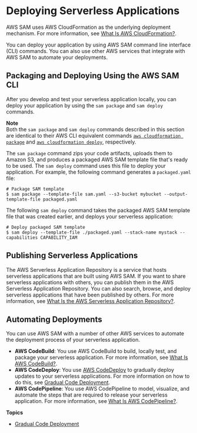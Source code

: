 # Deploying Serverless Applications<a name="serverless-deploying"></a>

AWS SAM uses AWS CloudFormation as the underlying deployment mechanism\. For more information, see [What Is AWS CloudFormation?](https://docs.aws.amazon.com/AWSCloudFormation/latest/UserGuide/)\.

You can deploy your application by using AWS SAM command line interface \(CLI\) commands\. You can also use other AWS services that integrate with AWS SAM to automate your deployments\.

## Packaging and Deploying Using the AWS SAM CLI<a name="serverless-sam-cli-using-package-and-deploy"></a>

After you develop and test your serverless application locally, you can deploy your application by using the `sam package` and `sam deploy` commands\.

**Note**  
Both the `sam package` and `sam deploy` commands described in this section are identical to their AWS CLI equivalent commands [ `aws cloudformation package`](http://docs.aws.amazon.com/cli/latest/reference/cloudformation/package.html) and [ `aws cloudformation deploy`](http://docs.aws.amazon.com/cli/latest/reference/cloudformation/deploy/index.html), respectively\.

The `sam package` command zips your code artifacts, uploads them to Amazon S3, and produces a packaged AWS SAM template file that's ready to be used\. The `sam deploy` command uses this file to deploy your application\. For example, the following command generates a `packaged.yaml` file:

```
# Package SAM template
$ sam package --template-file sam.yaml --s3-bucket mybucket --output-template-file packaged.yaml
```

The following `sam deploy` command takes the packaged AWS SAM template file that was created earlier, and deploys your serverless application:

```
# Deploy packaged SAM template
$ sam deploy --template-file ./packaged.yaml --stack-name mystack --capabilities CAPABILITY_IAM
```

## Publishing Serverless Applications<a name="serverless-deploying-publishing"></a>

The AWS Serverless Application Repository is a service that hosts serverless applications that are built using AWS SAM\. If you want to share serverless applications with others, you can publish them in the AWS Serverless Application Repository\. You can also search, browse, and deploy serverless applications that have been published by others\. For more information, see [ What Is the AWS Serverless Application Repository?](https://docs.aws.amazon.com/serverlessrepo/latest/devguide/what-is-serverlessrepo.html)\.

## Automating Deployments<a name="serverless-deploying-automated"></a>

You can use AWS SAM with a number of other AWS services to automate the deployment process of your serverless application\.
+ **AWS CodeBuild**: You use AWS CodeBuild to build, locally test, and package your serverless application\. For more information, see [What Is AWS CodeBuild?](https://docs.aws.amazon.com/codebuild/latest/userguide/)\.
+ **AWS CodeDeploy**: You use [AWS CodeDeploy](https://docs.aws.amazon.com/codedeploy/latest/userguide/welcome.html) to gradually deploy updates to your serverless applications\. For more information on how to do this, see [Gradual Code Deployment](automating-updates-to-serverless-apps.md)\.
+ **AWS CodePipeline**: You use AWS CodePipeline to model, visualize, and automate the steps that are required to release your serverless application\. For more information, see [What Is AWS CodePipeline?](https://docs.aws.amazon.com/codepipeline/latest/APIReference/)\.

**Topics**
+ [Gradual Code Deployment](automating-updates-to-serverless-apps.md)